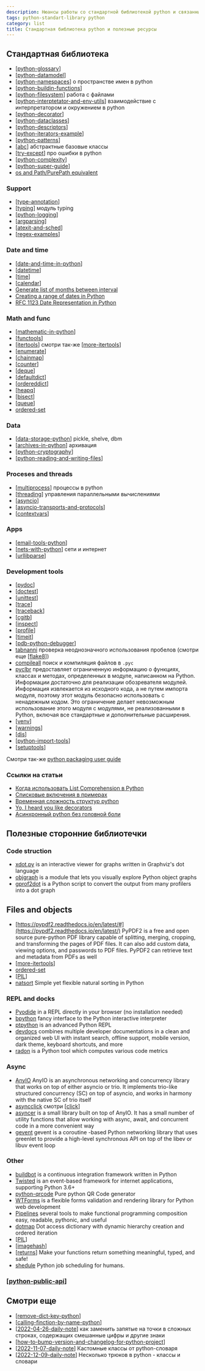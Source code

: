 ```yaml
---
description: Нюансы работы со стандартной библиотекой python и связанными пакетами
tags: python-standart-library python
category: list
title: Стандартная библиотека python и полезные ресурсы
---
```

## Стандартная библиотека

- [[python-glossary]]
- [[python-datamodel]]
- [[python-namespaces]] о пространстве имен в python
- [[python-buildin-functions]]
- [[python-filesystem]] работа с файлами
- [[python-interptetator-and-env-utils]] взаимодействие с интерпретатором и окружением в python
- [[python-decorator]]
- [[python-dataclasses]]
- [[python-descriptors]]
- [[python-iterators-example]]
- [[python-patterns]]
- [[abc]] абстрактные базовые классы
- [[try-except]] про ошибки в python
- [[python-complexity]]
- [[python-super-guide]]
- [os and Path/PurePath equivalent](https://docs.python.org/3/library/pathlib.html#correspondence-to-tools-in-the-os-module)

### Support

- [[type-annotation]]
- [[typing]] модуль typing
- [[python-logging]]
- [[argparsing]]
- [[atexit-and-sched]]
- [[regex-examples]]

### Date and time

- [[date-and-time-in-python]]
- [[datetime]]
- [[time]]
- [[calendar]]
- [Generate list of months between interval](https://stackoverflow.com/a/65776598/15966204)
- [Creating a range of dates in Python](https://stackoverflow.com/questions/993358/creating-a-range-of-dates-in-python)
- [RFC 1123 Date Representation in Python](https://stackoverflow.com/questions/225086/rfc-1123-date-representation-in-python)

### Math and func

- [[mathematic-in-python]]
- [[functools]]
- [[itertools]] смотри так-же [[more-itertools]]
- [[enumerate]]
- [[chainmap]]
- [[counter]]
- [[deque]]
- [[defaultdict]]
- [[ordereddict]]
- [[heapq]]
- [[bisect]]
- [[queue]]
- [ordered-set](https://github.com/rspeer/ordered-set)

### Data

- [[data-storage-python]] pickle, shelve, dbm
- [[archives-in-python]] архивация
- [[python-cryptography]]
- [[python-reading-and-writing-files]]

### Proceses and threads

- [[multiprocess]] процессы в python
- [[threading]] управления параллельными вычислениями
- [[asyncio]]
- [[asyncio-transports-and-protocols]]
- [[contextvars]]

### Apps

- [[email-tools-python]]
- [[nets-with-python]] сети и интернет
- [[urllibparse]]

### Development tools

- [[pydoc]]
- [[doctest]]
- [[unittest]]
- [[trace]]
- [[traceback]]
- [[cgitb]]
- [[inspect]]
- [[profile]]
- [[timeit]]
- [[pdb-python-debugger]]
- [tabnanni](https://docs.python.org/3/library/tabnanny.html?highlight=tabnanny#module-tabnanny) проверка неоднозначного использования пробелов (смотри еще [[flake8]])
- [compileall](https://docs.python.org/3/library/compileall.html?highlight=compileall#module-compileall) поиск и компиляция файлов в `.pyc`
- [pyclbr](https://docs.python.org/3/library/pyclbr.html?highlight=pyclbr#module-pyclbr) предоставляет ограниченную информацию о функциях, классах и методах, определенных в модуле, написанном на Python. Информации достаточно для реализации обозревателя модулей. Информация извлекается из исходного кода, а не путем импорта модуля, поэтому этот модуль безопасно использовать с ненадежным кодом. Это ограничение делает невозможным использование этого модуля с модулями, не реализованными в Python, включая все стандартные и дополнительные расширения.
- [[venv]]
- [[warnings]]
- [[dis]]
- [[python-import-tools]]
- [[setuptools]]

Смотри так-же [python packaging user guide](https://packaging.python.org/en/latest/)

### Ссылки на статьи

- [Когда использовать List Comprehension в Python](https://webdevblog.ru/kogda-ispolzovat-list-comprehension-v-python/)
- [Списковые включения в примерах](https://codecamp.ru/blog/python-list-comprehensions/)
- [Временная сложность структур python](https://wiki.python.org/moin/TimeComplexity)
- [Yo, I heard you like decorators](https://www.bbayles.com/index/decorator_factory)
- [Асинхронный python без головной боли](https://habr.com/ru/post/667630/)

## Полезные сторонние библиотечки

### Code struction

- [xdot.py](https://github.com/jrfonseca/xdot.py) is an interactive viewer for graphs written in Graphviz's dot language
- [objgraph](https://github.com/mgedmin/objgraph) is a module that lets you visually explore Python object graphs
- [gprof2dot](https://github.com/jrfonseca/gprof2dot) is a Python script to convert the output from many profilers into a dot graph

## Files and objects

- [https://pypdf2.readthedocs.io/en/latest/#](https://pypdf2.readthedocs.io/en/latest/) PyPDF2 is a free and open source pure-python PDF library capable of splitting, merging, cropping, and transforming the pages of PDF files. It can also add custom data, viewing options, and passwords to PDF files. PyPDF2 can retrieve text and metadata from PDFs as well
- [[more-itertools]]
- [ordered-set](https://github.com/rspeer/ordered-set)
- [[PIL]]
- [natsort](https://github.com/SethMMorton/natsort) Simple yet flexible natural sorting in Python

### REPL and docks

- [Pyodide](https://pyodide.org/en/stable/usage/quickstart.html#try-it-online) in a REPL directly in your browser (no installation needed)
- [bpython](https://github.com/bpython/bpython/) fancy interface to the Python interactive interpreter
- [ptpython](https://github.com/prompt-toolkit/ptpython) is an advanced Python REPL
- [devdocs](https://github.com/freeCodeCamp/devdocs) combines multiple developer documentations in a clean and organized web UI with instant search, offline support, mobile version, dark theme, keyboard shortcuts, and more
- [radon](https://radon.readthedocs.io/en/latest/) is a Python tool which computes various code metrics

### Async

- [AnyIO](https://anyio.readthedocs.io/en/stable/) AnyIO is an asynchronous networking and concurrency library that works on top of either asyncio or trio. It implements trio-like structured concurrency (SC) on top of asyncio, and works in harmony with the native SC of trio itself
- [asyncclick](https://github.com/python-trio/asyncclick) смотри [[click]]
- [asyncer](https://asyncer.tiangolo.com/) is a small library built on top of AnyIO. It has a small number of utility functions that allow working with async, await, and concurrent code in a more convenient way
- [gevent](https://github.com/gevent/gevent) gevent is a coroutine -based Python networking library that uses greenlet to provide a high-level synchronous API on top of the libev or libuv event loop

### Other

- [buildbot](http://docs.buildbot.net/current/index.html#) is a continuous integration framework written in Python
- [Twisted](https://github.com/twisted/twisted) is an event-based framework for internet applications, supporting Python 3.6+
- [python-qrcode](https://github.com/lincolnloop/python-qrcode) Pure python QR Code generator
- [WTForms](https://wtforms.readthedocs.io/en/3.0.x/) is a flexible forms validation and rendering library for Python web development
- [Pipelines](https://returns.readthedocs.io/en/latest/pages/pipeline.html) several tools to make functional programming composition easy, readable, pythonic, and useful
- [dotmap](https://github.com/drgrib/dotmap) Dot access dictionary with dynamic hierarchy creation and ordered iteration
- [[PIL]]
- [[imagehash]]
- [[returns]] Make your functions return something meaningful, typed, and safe!
- [shedule](https://github.com/dbader/schedule) Python job scheduling for humans.

### [[python-public-api]]

## Смотри еще

- [[remove-dict-key-python]]
- [[calling-finction-by-name-python]]
- [[2022-04-26-daily-note]] как заменить запятые на точки в сложных строках, содержащих смешанные цифры и другие знаки
- [[how-to-bump-version-and-changelog-for-python-project]]
- [[2022-11-07-daily-note]] Кастомные классы от python-словаря
- [[2022-12-09-daily-note]] Несколько трюков в python - классы и словари

[//begin]: # "Autogenerated link references for markdown compatibility"
[python-glossary]: ..%2Fnotes%2Fpython-glossary "Python glossary"
[python-datamodel]: python-datamodel "Python datamodel"
[python-namespaces]: ..%2Fnotes%2Fpython-namespaces "Python namespaces"
[python-buildin-functions]: ..%2Fnotes%2Fpython-buildin-functions "Python build-in functions"
[python-filesystem]: ..%2Fnotes%2Fpython-filesystem "Работа с файлами в python"
[python-interptetator-and-env-utils]: ..%2Fnotes%2Fpython-interptetator-and-env-utils "Утилиты взаимодействия с интерпретатором и окружением в python"
[python-decorator]: ..%2Fnotes%2Fpython-decorator "Python decorator"
[python-dataclasses]: ..%2Fnotes%2Fpython-dataclasses "Python dataclasses"
[python-descriptors]: ..%2Fnotes%2Fpython-descriptors "Python descriptors"
[python-iterators-example]: ..%2Fnotes%2Fpython-iterators-example "Python iterators"
[python-patterns]: ..%2Fnotes%2Fpython-patterns "Python patterns programming"
[abc]: ..%2Fnotes%2Fabc "Abc"
[try-except]: ..%2Fnotes%2Ftry-except "Try except raise"
[python-complexity]: ..%2Fnotes%2Fpython-complexity "Python time complexity"
[python-super-guide]: ..%2Fnotes%2Fpython-super-guide "Python super guide"
[type-annotation]: ..%2Fnotes%2Ftype-annotation "Аннотация типов в python"
[typing]: ..%2Fnotes%2Ftyping "Typing"
[python-logging]: python-logging "Python logging"
[argparsing]: ..%2Fnotes%2Fargparsing "Arguments parsing in python"
[atexit-and-sched]: ..%2Fnotes%2Fatexit-and-sched "Atexit и sched"
[regex-examples]: ..%2Fnotes%2Fregex-examples "Примеры использования модуля re в python"
[date-and-time-in-python]: ..%2Fnotes%2Fdate-and-time-in-python "Date and time in python"
[datetime]: ..%2Fnotes%2Fdatetime "Datetime"
[time]: ..%2Fnotes%2Ftime "Time"
[calendar]: ..%2Fnotes%2Fcalendar "Calendar"
[mathematic-in-python]: ..%2Fnotes%2Fmathematic-in-python "Mathematic in python"
[functools]: ..%2Fnotes%2Ffunctools "Functools"
[itertools]: ..%2Fnotes%2Fitertools "Itertools"
[more-itertools]: ..%2Fnotes%2Fmore-itertools "More itertools"
[enumerate]: ..%2Fnotes%2Fenumerate "Enum"
[chainmap]: ..%2Fnotes%2Fchainmap "ChainMap"
[counter]: ..%2Fnotes%2Fcounter "Counter - счетчик хешируемых объектов"
[deque]: ..%2Fnotes%2Fdeque "Deque - двухсторонние очереди"
[defaultdict]: ..%2Fnotes%2Fdefaultdict "Defaultdict словарь с возвратом значения по умолчанию"
[ordereddict]: ..%2Fnotes%2Fordereddict "OrderedDict упорядоченный словарь с опцией сравнения по порядку"
[heapq]: ..%2Fnotes%2Fheapq "Heapq - двоичная куча"
[bisect]: ..%2Fnotes%2Fbisect "Bisect - сортирвоанные списки"
[queue]: ..%2Fnotes%2Fqueue "queue"
[data-storage-python]: ..%2Fnotes%2Fdata-storage-python "Pickle, shelve, dbm"
[archives-in-python]: ..%2Fnotes%2Farchives-in-python "Архивация в python"
[python-cryptography]: ..%2Fnotes%2Fpython-cryptography "Криптография в python"
[python-reading-and-writing-files]: ..%2Fnotes%2Fpython-reading-and-writing-files "Режимы чтения и записи файлов"
[multiprocess]: ..%2Fnotes%2Fmultiprocess "Управление процессами в python"
[threading]: ..%2Fnotes%2Fthreading "Threading"
[asyncio]: ..%2Fnotes%2Fasyncio "Asyncio"
[asyncio-transports-and-protocols]: ..%2Fnotes%2Fasyncio-transports-and-protocols "Asyncio transports and protocols"
[contextvars]: ..%2Fnotes%2Fcontextvars "Contextvars"
[email-tools-python]: ..%2Fnotes%2Femail-tools-python "Email tools in python"
[nets-with-python]: ..%2Fnotes%2Fnets-with-python "Nets and internet with python"
[urllibparse]: ..%2Fnotes%2Furllibparse "Urllib.parse - парсинг урлов в компоненты"
[pydoc]: ..%2Fnotes%2Fpydoc "Pydoc"
[doctest]: ..%2Fnotes%2Fdoctest "Doctest"
[unittest]: ..%2Fnotes%2Funittest "Unittest"
[trace]: ..%2Fnotes%2Ftrace "Trace"
[traceback]: ..%2Fnotes%2Ftraceback "Traceback"
[cgitb]: ..%2Fnotes%2Fcgitb "Cgitb"
[inspect]: ..%2Fnotes%2Finspect "Inspect"
[profile]: ..%2Fnotes%2Fprofile "Profile"
[timeit]: ..%2Fnotes%2Ftimeit "Timeit"
[pdb-python-debugger]: ..%2Fnotes%2Fpdb-python-debugger "Pdb python debugger"
[flake8]: ..%2Fnotes%2Fflake8 "Flake8"
[venv]: ..%2Fnotes%2Fvenv "Venv"
[warnings]: ..%2Fnotes%2Fwarnings "Warnings"
[dis]: ..%2Fnotes%2Fdis "Dis"
[python-import-tools]: ..%2Fnotes%2Fpython-import-tools "Python import tools"
[setuptools]: ..%2Fnotes%2Fsetuptools "Setuptools"
[PIL]: ..%2Fnotes%2FPIL "Pillow - обработка изображений"
[click]: ..%2Fnotes%2Fclick "Click интерфейс командной строки"
[imagehash]: ..%2Fnotes%2Fimagehash "imagehash - хеширование изображений"
[returns]: ..%2Fnotes%2Freturns "returns"
[python-public-api]: ..%2Fnotes%2Fpython-public-api "Публичные АПИ к сервисам на python"
[remove-dict-key-python]: ..%2Fnotes%2Fremove-dict-key-python "Как удалить ключ словаря в python"
[calling-finction-by-name-python]: ..%2Fnotes%2Fcalling-finction-by-name-python "Вызов функции по ее строковому имени в python"
[2022-04-26-daily-note]: ..%2Fposts%2F2022-04-26-daily-note "git remote stop tracking and replace comma to dot by re"
[how-to-bump-version-and-changelog-for-python-project]: ..%2Fnotes%2Fhow-to-bump-version-and-changelog-for-python-project "How to bump vershion and changelog for python project"
[2022-11-07-daily-note]: ..%2Fposts%2F2022-11-07-daily-note "Кастомные классы от python-словаря"
[2022-12-09-daily-note]: ..%2Fposts%2F2022-12-09-daily-note "Some python tricks 2 - классы и словари"
[//end]: # "Autogenerated link references"
[//begin]: # "Autogenerated link references for markdown compatibility"
[python-glossary]: ../notes/python-glossary "Python glossary"
[python-datamodel]: python-datamodel "Python datamodel"
[python-namespaces]: ../notes/python-namespaces "Python namespaces"
[python-buildin-functions]: ../notes/python-buildin-functions "Python build-in functions"
[python-filesystem]: ../notes/python-filesystem "Работа с файлами в python"
[python-interptetator-and-env-utils]: ../notes/python-interptetator-and-env-utils "Утилиты взаимодействия с интерпретатором и окружением в python"
[python-decorator]: ../notes/python-decorator "Python decorator"
[python-dataclasses]: ../notes/python-dataclasses "Python dataclasses"
[python-descriptors]: ../notes/python-descriptors "Python descriptors"
[python-iterators-example]: ../notes/python-iterators-example "Python iterators"
[python-patterns]: ../notes/python-patterns "Python patterns programming"
[abc]: ../notes/abc "Abc"
[try-except]: ../notes/try-except "Try except raise"
[python-complexity]: ../notes/python-complexity "Python time complexity"
[python-super-guide]: ../notes/python-super-guide "Python super guide"
[type-annotation]: ../notes/type-annotation "Аннотация типов в python"
[typing]: ../notes/typing "Typing"
[python-logging]: python-logging "Python logging"
[argparsing]: ../notes/argparsing "Arguments parsing in python"
[atexit-and-sched]: ../notes/atexit-and-sched "Atexit и sched"
[regex-examples]: ../notes/regex-examples "Примеры использования модуля re в python"
[date-and-time-in-python]: ../notes/date-and-time-in-python "Date and time in python"
[datetime]: ../notes/datetime "Datetime"
[time]: ../notes/time "Time"
[calendar]: ../notes/calendar "Calendar"
[mathematic-in-python]: ../notes/mathematic-in-python "Mathematic in python"
[functools]: ../notes/functools "Functools"
[itertools]: ../notes/itertools "Itertools"
[more-itertools]: ../notes/more-itertools "More itertools"
[enumerate]: ../notes/enumerate "Enum"
[chainmap]: ../notes/chainmap "ChainMap"
[counter]: ../notes/counter "Counter - счетчик хешируемых объектов"
[deque]: ../notes/deque "Deque - двухсторонние очереди"
[defaultdict]: ../notes/defaultdict "Defaultdict словарь с возвратом значения по умолчанию"
[ordereddict]: ../notes/ordereddict "OrderedDict упорядоченный словарь с опцией сравнения по порядку"
[heapq]: ../notes/heapq "Heapq - двоичная куча"
[bisect]: ../notes/bisect "Bisect - сортирвоанные списки"
[queue]: ../notes/queue "queue"
[data-storage-python]: ../notes/data-storage-python "Pickle, shelve, dbm"
[archives-in-python]: ../notes/archives-in-python "Архивация в python"
[python-cryptography]: ../notes/python-cryptography "Криптография в python"
[python-reading-and-writing-files]: ../notes/python-reading-and-writing-files "Режимы чтения и записи файлов"
[multiprocess]: ../notes/multiprocess "Управление процессами в python"
[threading]: ../notes/threading "Threading"
[asyncio]: ../notes/asyncio "Asyncio"
[asyncio-transports-and-protocols]: ../notes/asyncio-transports-and-protocols "Asyncio transports and protocols"
[contextvars]: ../notes/contextvars "Contextvars"
[email-tools-python]: ../notes/email-tools-python "Email tools in python"
[nets-with-python]: ../notes/nets-with-python "Nets and internet with python"
[urllibparse]: ../notes/urllibparse "Urllib.parse - парсинг урлов в компоненты"
[pydoc]: ../notes/pydoc "Pydoc"
[doctest]: ../notes/doctest "Doctest"
[unittest]: ../notes/unittest "Unittest"
[trace]: ../notes/trace "Trace"
[traceback]: ../notes/traceback "Traceback"
[cgitb]: ../notes/cgitb "Cgitb"
[inspect]: ../notes/inspect "Inspect"
[profile]: ../notes/profile "Profile"
[timeit]: ../notes/timeit "Timeit"
[pdb-python-debugger]: ../notes/pdb-python-debugger "Pdb python debugger"
[flake8]: ../notes/flake8 "Flake8"
[venv]: ../notes/venv "Venv"
[warnings]: ../notes/warnings "Warnings"
[dis]: ../notes/dis "Dis"
[python-import-tools]: ../notes/python-import-tools "Python import tools"
[setuptools]: ../notes/setuptools "Setuptools"
[more-itertools]: ../notes/more-itertools "More itertools"
[PIL]: ../notes/PIL "Pillow - обработка изображений"
[click]: ../notes/click "Click интерфейс командной строки"
[PIL]: ../notes/PIL "Pillow - обработка изображений"
[imagehash]: ../notes/imagehash "imagehash - хеширование изображений"
[returns]: ../notes/returns "returns"
[python-public-api]: ../notes/python-public-api "Публичные АПИ к сервисам на python"
[remove-dict-key-python]: ../notes/remove-dict-key-python "Как удалить ключ словаря в python"
[calling-finction-by-name-python]: ../notes/calling-finction-by-name-python "Вызов функции по ее строковому имени в python"
[2022-04-26-daily-note]: ../posts/2022-04-26-daily-note "git remote stop tracking and replace comma to dot by re"
[how-to-bump-version-and-changelog-for-python-project]: ../notes/how-to-bump-version-and-changelog-for-python-project "How to bump vershion and changelog for python project"
[2022-11-07-daily-note]: ../posts/2022-11-07-daily-note "Кастомные классы от python-словаря"
[2022-12-09-daily-note]: ../posts/2022-12-09-daily-note "Some python tricks 2 - классы и словари"
[//end]: # "Autogenerated link references"